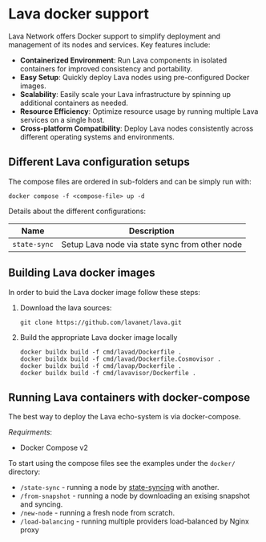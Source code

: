 # Lava docker support

Lava Network offers Docker support to simplify deployment and management of its nodes and services. Key features include:

* **Containerized Environment**: Run Lava components in isolated containers for improved consistency and portability.
* **Easy Setup**: Quickly deploy Lava nodes using pre-configured Docker images.
* **Scalability**: Easily scale your Lava infrastructure by spinning up additional containers as needed.
* **Resource Efficiency**: Optimize resource usage by running multiple Lava services on a single host.
* **Cross-platform Compatibility**: Deploy Lava nodes consistently across different operating systems and environments.

## Different Lava configuration setups

The compose files are ordered in sub-folders and can be simply run with:

```shell
docker compose -f <compose-file> up -d
```

Details about the different configurations:

|Name            |Description
|----------------|-------------------------------
|`state-sync`      | Setup Lava node via state sync from other node

## Building Lava docker images

In order to buid the Lava docker image follow these steps:

1. Download the lava sources:

   ```shell
   git clone https://github.com/lavanet/lava.git
   ```

2. Build the appropriate Lava docker image locally

   ```shell
   docker buildx build -f cmd/lavad/Dockerfile .
   docker buildx build -f cmd/lavad/Dockerfile.Cosmovisor .
   docker buildx build -f cmd/lavap/Dockerfile .
   docker buildx build -f cmd/lavavisor/Dockerfile .
   ```

## Running Lava containers with docker-compose

The best way to deploy the Lava echo-system is via docker-compose.

*Requirments*:

* Docker Compose v2

To start using the compose files see the examples under the `docker/` directory:

* `/state-sync` - running a node by [state-syncing](https://docs.tendermint.com/v0.34/tendermint-core/state-sync.html) with another.
* `/from-snapshot` - running a node by downloading an exising snapshot and syncing.
* `/new-node` - running a fresh node from scratch.
* `/load-balancing` - running multiple providers load-balanced by Nginx proxy
